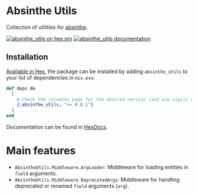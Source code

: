 # Absinthe Utils

Collection of utilities for [absinthe](https://hexdocs.pm/absinthe).

[![absinthe_utils on hex.pm](https://img.shields.io/hexpm/v/absinthe_utils?style=flat)][hexpm]
[![absinthe_utils documentation](https://img.shields.io/badge/hex.pm-docs-green.svg?style=flat)][hexdocs]

## Installation

[Available in Hex][hexdocs], the package can be installed
by adding `absinthe_utils` to your list of dependencies in `mix.exs`:

```elixir
def deps do
  [
    # Check the releases page for the desired version (and use sigils accordingly, ex: "~>").
    {:absinthe_utils, ">= 0.0.1"}
  ]
end
```

Documentation can be found in [HexDocs].

# Main features

- `AbsintheUtils.Middleware.ArgLoader`: Middleware for loading entities in `field` arguments.
- `AbsintheUtils.Middleware.DeprecatedArgs`: Middleware for handling deprecated or renamed `field`
  arguments (`arg`).

[hexpm]: https://hex.pm/packages/absinthe_utils
[hexdocs]: https://hexdocs.pm/absinthe_utils
